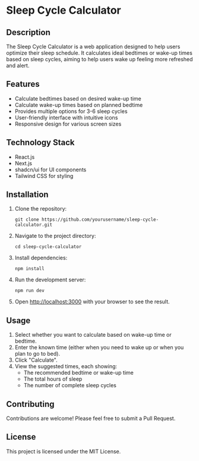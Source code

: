 # Sleep Cycle Calculator

## Description

The Sleep Cycle Calculator is a web application designed to help users optimize their sleep schedule. It calculates ideal bedtimes or wake-up times based on sleep cycles, aiming to help users wake up feeling more refreshed and alert.

## Features

- Calculate bedtimes based on desired wake-up time
- Calculate wake-up times based on planned bedtime
- Provides multiple options for 3-6 sleep cycles
- User-friendly interface with intuitive icons
- Responsive design for various screen sizes

## Technology Stack

- React.js
- Next.js
- shadcn/ui for UI components
- Tailwind CSS for styling

## Installation

1. Clone the repository:
   ```
   git clone https://github.com/yourusername/sleep-cycle-calculator.git
   ```

2. Navigate to the project directory:
   ```
   cd sleep-cycle-calculator
   ```

3. Install dependencies:
   ```
   npm install
   ```

4. Run the development server:
   ```
   npm run dev
   ```

5. Open [http://localhost:3000](http://localhost:3000) with your browser to see the result.

## Usage

1. Select whether you want to calculate based on wake-up time or bedtime.
2. Enter the known time (either when you need to wake up or when you plan to go to bed).
3. Click "Calculate".
4. View the suggested times, each showing:
   - The recommended bedtime or wake-up time
   - The total hours of sleep
   - The number of complete sleep cycles

## Contributing

Contributions are welcome! Please feel free to submit a Pull Request.

## License

This project is licensed under the MIT License.
